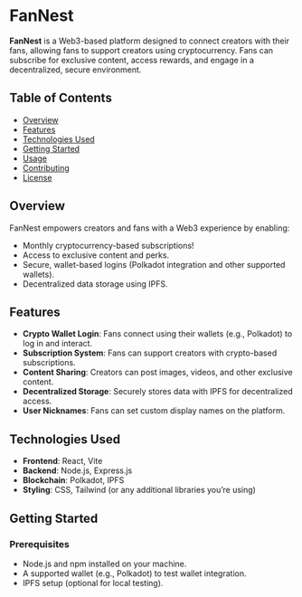 # FanNest

**FanNest** is a Web3-based platform designed to connect creators with their fans, allowing fans to support creators using cryptocurrency. Fans can subscribe for exclusive content, access rewards, and engage in a decentralized, secure environment.

## Table of Contents

- [Overview](#overview)
- [Features](#features)
- [Technologies Used](#technologies-used)
- [Getting Started](#getting-started)
- [Usage](#usage)
- [Contributing](#contributing)
- [License](#license)

## Overview

FanNest empowers creators and fans with a Web3 experience by enabling:

- Monthly cryptocurrency-based subscriptions!
- Access to exclusive content and perks.
- Secure, wallet-based logins (Polkadot integration and other supported wallets).
- Decentralized data storage using IPFS.

## Features

- **Crypto Wallet Login**: Fans connect using their wallets (e.g., Polkadot) to log in and interact.
- **Subscription System**: Fans can support creators with crypto-based subscriptions.
- **Content Sharing**: Creators can post images, videos, and other exclusive content.
- **Decentralized Storage**: Securely stores data with IPFS for decentralized access.
- **User Nicknames**: Fans can set custom display names on the platform.

## Technologies Used

- **Frontend**: React, Vite
- **Backend**: Node.js, Express.js
- **Blockchain**: Polkadot, IPFS
- **Styling**: CSS, Tailwind (or any additional libraries you’re using)

## Getting Started

### Prerequisites

- Node.js and npm installed on your machine.
- A supported wallet (e.g., Polkadot) to test wallet integration.
- IPFS setup (optional for local testing).
